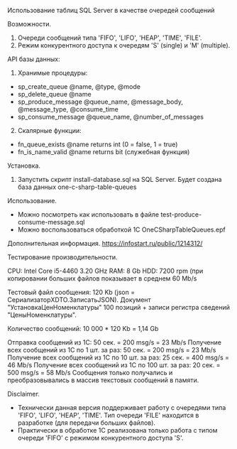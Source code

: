Использование таблиц SQL Server в качестве очередей сообщений

Возможности.
1. Очереди сообщений типа 'FIFO', 'LIFO', 'HEAP', 'TIME', 'FILE'.
2. Режим конкурентного доступа к очередям 'S' (single) и 'M' (multiple).

API базы данных:
1. Хранимые процедуры:
- sp_create_queue @name, @type, @mode
- sp_delete_queue @name
- sp_produce_message @queue_name, @message_body, @message_type, @consume_time
- sp_consume_message @queue_name, @number_of_messages
2. Скалярные функции:
- fn_queue_exists @name returns int (0 = false, 1 = true)
- fn_is_name_valid @name returns bit (служебная функция)

Установка.
1. Запустить скрипт install-database.sql на SQL Server.
Будет создана база данных one-c-sharp-table-queues

Использование.
- Можно посмотреть как использовать в файле test-produce-consume-message.sql
- Можно воспользоваться обработкой 1С OneCSharpTableQueues.epf

Дополнительная информация.
https://infostart.ru/public/1214312/

Тестирование производительности.

CPU: Intel Core i5-4460 3.20 GHz
RAM: 8 Gb
HDD: 7200 rpm (при копировании больших файлов показывает в среднем 60 Mb/s

Тестовый файл сообщения: 120 Kb (json = СериализаторXDTO.ЗаписатьJSON).
Документ "УстановкаЦенНоменклатуры" 100 позиций + записи регистра сведений "ЦеныНоменклатуры".

Количество сообщений: 10 000 * 120 Kb = 1,14 Gb

Отправка сообщений из 1С: 50 сек. = 200 msg/s = 23 Mb/s
Получение всех сообщений из 1С по 1 шт. за раз: 50 сек. = 200 msg/s = 23 Mb/s
Получение всех сообщений из 1С по 10 шт. за раз: 25 сек. = 400 msg/s = 46 Mb/s
Получение всех сообщений из 1С по 100 шт. за раз: 20 сек. = 500 msg/s = 58 Mb/s
Сообщения только получались и преобразовывались в массив текстовых сообщений в памяти.

Disclaimer.
- Технически данная версия поддерживает работу с очередями типа 'FIFO', 'LIFO', 'HEAP', 'TIME'.
  Тип очереди 'FILE' находится в разработке (для передачи больших файлов).
- Практически в обработке 1С реализована только работа с типом очереди 'FIFO' с режимом конкурентного доступа 'S'.
